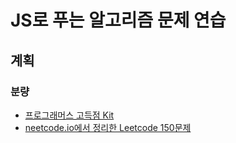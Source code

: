 # JS로 푸는 알고리즘 문제 연습

## 계획

### 분량

- [프로그래머스 고득점 Kit](https://school.programmers.co.kr/learn/challenges?tab=algorithm_practice_kit)
- [neetcode.io에서 정리한 Leetcode 150문제](https://neetcode.io/roadmap)

